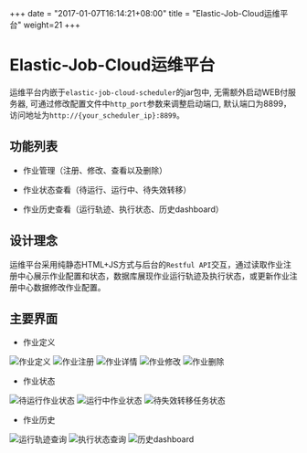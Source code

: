 +++
date = "2017-01-07T16:14:21+08:00"
title = "Elastic-Job-Cloud运维平台"
weight=21
+++

# Elastic-Job-Cloud运维平台

运维平台内嵌于`elastic-job-cloud-scheduler`的jar包中, 无需额外启动WEB付服务器, 可通过修改配置文件中`http_port`参数来调整启动端口, 默认端口为8899，访问地址为`http://{your_scheduler_ip}:8899`。

## 功能列表

* 作业管理（注册、修改、查看以及删除）

* 作业状态查看（待运行、运行中、待失效转移）

* 作业历史查看（运行轨迹、执行状态、历史dashboard）

## 设计理念

运维平台采用纯静态HTML+JS方式与后台的`Restful API`交互，通过读取作业注册中心展示作业配置和状态，数据库展现作业运行轨迹及执行状态，或更新作业注册中心数据修改作业配置。

## 主要界面

* 作业定义

![作业定义](../../../../../img/console/cloud/job/job_def.png)
![作业注册](../../../../../img/console/cloud/job/job_reg.png)
![作业详情](../../../../../img/console/cloud/job/job_detail.png)
![作业修改](../../../../../img/console/cloud/job/job_update.png)
![作业删除](../../../../../img/console/cloud/job/job_remove.png)

* 作业状态

![待运行作业状态](../../../../../img/console/cloud/status/job_ready.png)
![运行中作业状态](../../../../../img/console/cloud/status/job_running.png)
![待失效转移任务状态](../../../../../img/console/cloud/status/job_failover.png)

* 作业历史

![运行轨迹查询](../../../../../img/console/cloud/history/job_status_trace.png)
![执行状态查询](../../../../../img/console/cloud/history/job_execution.png)
![历史dashboard](../../../../../img/console/cloud/history/dashboard.png)
